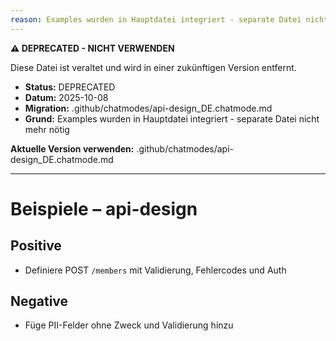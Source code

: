 ```yaml
---
reason: Examples wurden in Hauptdatei integriert - separate Datei nicht mehr nötig
---
```


**⚠️ DEPRECATED - NICHT VERWENDEN**

Diese Datei ist veraltet und wird in einer zukünftigen Version entfernt.

- **Status:** DEPRECATED
- **Datum:** 2025-10-08
- **Migration:** .github/chatmodes/api-design_DE.chatmode.md
- **Grund:** Examples wurden in Hauptdatei integriert - separate Datei nicht mehr nötig

**Aktuelle Version verwenden:** .github/chatmodes/api-design_DE.chatmode.md

---

# Beispiele – api-design

## Positive
- Definiere POST `/members` mit Validierung, Fehlercodes und Auth

## Negative
- Füge PII-Felder ohne Zweck und Validierung hinzu
